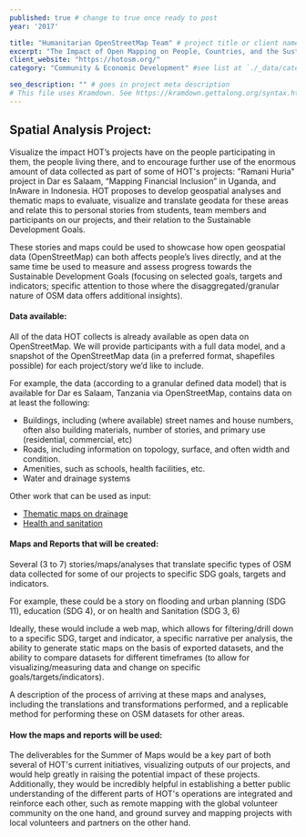 ```yaml
---
published: true # change to true once ready to post
year: '2017'

title: "Humanitarian OpenStreetMap Team" # project title or client name
excerpt: "The Impact of Open Mapping on People, Countries, and the Sustainable Development Goals" # shows on project list page
client_website: "https://hotosm.org/"
category: "Community & Economic Development" #see list at `./_data/categories.yml`

seo_description: "" # goes in project meta description
# This file uses Kramdown. See https://kramdown.gettalong.org/syntax.html for syntax
---
```


## Spatial Analysis Project:
Visualize the impact HOT’s projects have on the people participating in them, the people living there, and to encourage further use of the enormous amount of data collected as part of some of HOT's projects: "Ramani Huria" project in Dar es Salaam, “Mapping Financial Inclusion” in Uganda, and InAware in Indonesia. HOT proposes to develop geospatial analyses and thematic maps to evaluate, visualize and translate geodata for these areas and relate this to personal stories from students, team members and participants on our projects, and their relation to the Sustainable Development Goals.

These stories and maps could be used to showcase how open geospatial data (OpenStreetMap) can both affects people’s lives directly, and at the same time be used to measure and assess progress towards the Sustainable Development Goals (focusing on selected goals, targets and indicators; specific attention to those where the disaggregated/granular nature of OSM data offers additional insights).

#### Data available:
All of the data HOT collects is already available as open data on OpenStreetMap. We will provide participants with a full data model, and a snapshot of the OpenStreetMap data (in a preferred format, shapefiles possible) for each project/story we’d like to include.

For example, the data (according to a granular defined data model) that is available for Dar es Salaam, Tanzania via OpenStreetMap, contains data on at least the following:
- Buildings, including (where available) street names and house numbers, often also building materials, number of stories, and primary use (residential, commercial, etc)
- Roads, including information on topology, surface, and often width and condition.
- Amenities, such as schools, health facilities, etc.
- Water and drainage systems

Other work that can be used as input:
- [Thematic maps on drainage](https://api.mapbox.com/v4/hot.683fcd43/page.html?access_token=pk.eyJ1IjoiaG90IiwiYSI6IlBtUmNiR1kifQ.dCS1Eu9DIRNZGktc24IwtA#15/-6.8061/39.2419)
- [Health and sanitation](https://api.mapbox.com/styles/v1/innocentmaholi/ciybn6e9800412qmkwznirn0k.html?title=true&access_token=pk.eyJ1IjoiaW5ub2NlbnRtYWhvbGkiLCJhIjoiY2lmcDRwdmdtNWptYXN2a3FleXdpeGZkNCJ9.nSqnxOxnlA9r-gFuA6U5SA#13.13/-6.7912/39.2437)

#### Maps and Reports that will be created:
Several (3 to 7) stories/maps/analyses that translate specific types of OSM data collected for some of our projects to specific SDG goals, targets and indicators.

For example, these could be a story on flooding and urban planning (SDG 11), education (SDG 4), or on health and Sanitation (SDG 3, 6)

Ideally, these would include a web map, which allows for filtering/drill down to a specific SDG, target and indicator, a specific narrative per analysis, the ability to generate static maps on the basis of exported datasets, and the ability to compare datasets for different timeframes (to allow for visualizing/measuring data and change on specific goals/targets/indicators).

A description of the process of arriving at these maps and analyses, including the translations and transformations performed, and a replicable method for performing these on OSM datasets for other areas.

#### How the maps and reports will be used:
The deliverables for the Summer of Maps would be a key part of both several of HOT's current initiatives, visualizing outputs of our projects, and would help greatly in raising the potential impact of these projects. Additionally, they would be incredibly helpful in establishing a better public understanding of the different parts of HOT's operations are integrated and reinforce each other, such as remote mapping with the global volunteer community on the one hand, and ground survey and mapping projects with local volunteers and partners on the other hand.

